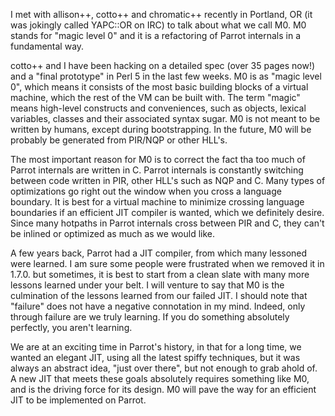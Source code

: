 I met with allison++, cotto++ and chromatic++ recently in Portland, OR (it was
jokingly called YAPC::OR on IRC) to talk about what we call M0. M0 stands for
"magic level 0" and it is a refactoring of Parrot internals in a fundamental
way.

cotto++ and I have been hacking on a detailed spec (over 35 pages now!) and a
"final prototype" in Perl 5 in the last few weeks. M0 is as "magic level 0",
which means it consists of the most basic building blocks of a virtual machine,
which the rest of the VM can be built with. The term "magic" means high-level
constructs and conveniences, such as objects, lexical variables, classes and
their associated syntax sugar. M0 is not meant to be written by humans, except
during bootstrapping. In the future, M0 will be probably be generated from
PIR/NQP or other HLL's.

The most important reason for M0 is to correct the fact tha too much of Parrot
internals are written in C. Parrot internals is constantly switching between
code written in PIR, other HLL's such as NQP and C. Many types of optimizations
go right out the window when you cross a language boundary. It is best for a
virtual machine to minimize crossing language boundaries if an efficient JIT
compiler is wanted, which we definitely desire. Since many hotpaths in Parrot
internals cross between PIR and C, they can't be inlined or optimized as much
as we would like.

A few years back, Parrot had a JIT compiler, from which many lessoned were learned.
I am sure some people were frustrated when we removed it in 1.7.0. but sometimes,
it is best to start from a clean slate with many more lessons learned under your
belt. I will venture to say that M0 is the culmination of the lessons learned from
our failed JIT. I should note that "failure" does not have a negative connotation
in my mind. Indeed, only through failure are we truly learning. If you do something
absolutely perfectly, you aren't learning.

We are at an exciting time in Parrot's history, in that for a long time, we wanted
an elegant JIT, using all the latest spiffy techniques, but it was always an abstract
idea, "just over there", but not enough to grab ahold of. A new JIT that meets these
goals absolutely requires something like M0, and is the driving force for its design.
M0 will pave the way for an efficient JIT to be implemented on Parrot.





